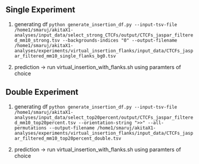 
## Single Experiment

1. generating df
   `python generate_insertion_df.py --input-tsv-file /home1/smaruj/akitaX1-analyses/input_data/select_strong_CTCFs/output/CTCFs_jaspar_filtered_mm10_strong.tsv --backgrounds-indices "0" --output-filename /home1/smaruj/akitaX1-analyses/experiments/virtual_insertion_flanks/input_data/CTCFs_jaspar_filtered_mm10_single_flanks_bg0.tsv`

2. prediction -> run virtual_insertion_with_flanks.sh using paramters of choice

## Double Experiment

1. generating df
   `python generate_insertion_df.py --input-tsv-file /home1/smaruj/akitaX1-analyses/input_data/select_top20percent/output/CTCFs_jaspar_filtered_mm10_top20percent.tsv --orientation-string ">>" --all-permutations --output-filename /home1/smaruj/akitaX1-analyses/experiments/virtual_insertion_flanks/input_data/CTCFs_jaspar_filtered_mm10_top20percent_double.tsv`

2. prediction -> run virtual_insertion_with_flanks.sh using paramters of choice
